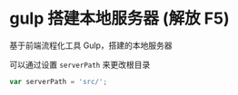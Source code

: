 # gulp 搭建本地服务器 (解放 F5)

基于前端流程化工具 Gulp，搭建的本地服务器

可以通过设置 `serverPath` 来更改根目录

```js
var serverPath = 'src/';
```

